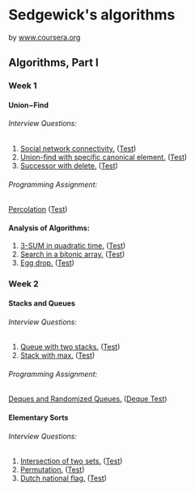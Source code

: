 # Sedgewick's algorithms 
by www.coursera.org

## Algorithms, Part I

### Week 1

#### Union−Find

###### Interview Questions:
1. [Social network connectivity.](https://github.com/vot-developer/sedgewick-algorithms-coursera/tree/main/src/main/java/org/sedgewick/algorithms/part_one/week_one/question_one)
([Test](https://github.com/vot-developer/sedgewick-algorithms-coursera/blob/main/src/test/java/org/sedgewick/algorithms/part_one/week_one/question_one/SocialNetworkConnectivityTest.java))
2. [Union-find with specific canonical element.](https://github.com/vot-developer/sedgewick-algorithms-coursera/tree/main/src/main/java/org/sedgewick/algorithms/part_one/week_one/question_two)
([Test](https://github.com/vot-developer/sedgewick-algorithms-coursera/blob/main/src/test/java/org/sedgewick/algorithms/part_one/week_one/question_two/UnionFindTest.java))
3. [Successor with delete.](https://github.com/vot-developer/sedgewick-algorithms-coursera/tree/main/src/main/java/org/sedgewick/algorithms/part_one/week_one/question_three)
([Test](https://github.com/vot-developer/sedgewick-algorithms-coursera/blob/main/src/test/java/org/sedgewick/algorithms/part_one/week_one/question_three/SuccessorTest.java))

###### Programming Assignment: 
[Percolation](https://github.com/vot-developer/sedgewick-algorithms-coursera/tree/main/src/main/java/org/sedgewick/algorithms/part_one/week_one/assignment_one)
([Test](https://github.com/vot-developer/sedgewick-algorithms-coursera/blob/main/src/test/java/org/sedgewick/algorithms/part_one/week_one/assignment_one/PercolationTest.java))

#### Analysis of Algorithms:
1. [3-SUM in quadratic time.](https://github.com/vot-developer/sedgewick-algorithms-coursera/tree/main/src/main/java/org/sedgewick/algorithms/part_one/week_one/question_four)
([Test](https://github.com/vot-developer/sedgewick-algorithms-coursera/blob/main/src/test/java/org/sedgewick/algorithms/part_one/week_one/question_four/ThreeSumTest.java))
2. [Search in a bitonic array.](https://github.com/vot-developer/sedgewick-algorithms-coursera/tree/main/src/main/java/org/sedgewick/algorithms/part_one/week_one/question_five)
([Test](https://github.com/vot-developer/sedgewick-algorithms-coursera/blob/main/src/test/java/org/sedgewick/algorithms/part_one/week_one/question_five/BitonicArrayTest.java))
3. [Egg drop.](https://github.com/vot-developer/sedgewick-algorithms-coursera/tree/main/src/main/java/org/sedgewick/algorithms/part_one/week_one/question_six)
([Test](https://github.com/vot-developer/sedgewick-algorithms-coursera/blob/main/src/test/java/org/sedgewick/algorithms/part_one/week_one/question_six/EggDropTest.java))


### Week 2

#### Stacks and Queues

###### Interview Questions:
1. [Queue with two stacks.](https://github.com/vot-developer/sedgewick-algorithms-coursera/tree/main/src/main/java/org/sedgewick/algorithms/part_one/week_two/question_one)
([Test](https://github.com/vot-developer/sedgewick-algorithms-coursera/blob/main/src/test/java/org/sedgewick/algorithms/part_one/week_two/question_one/TwoStackQueueTest.java))
2. [Stack with max.](https://github.com/vot-developer/sedgewick-algorithms-coursera/tree/main/src/main/java/org/sedgewick/algorithms/part_one/week_two/question_two)
([Test](https://github.com/vot-developer/sedgewick-algorithms-coursera/blob/main/src/test/java/org/sedgewick/algorithms/part_one/week_two/question_two/StackWithMaxTest.java))

###### Programming Assignment: 
[Deques and Randomized Queues.](https://github.com/vot-developer/sedgewick-algorithms-coursera/tree/main/src/main/java/org/sedgewick/algorithms/part_one/week_two/assigment_one)
([Deque Test](https://github.com/vot-developer/sedgewick-algorithms-coursera/blob/main/src/test/java/org/sedgewick/algorithms/part_one/week_two/assigment_one/DequeTest.java))

#### Elementary Sorts

###### Interview Questions:
1. [Intersection of two sets.](https://github.com/vot-developer/sedgewick-algorithms-coursera/tree/main/src/main/java/org/sedgewick/algorithms/part_one/week_two/question_four)
([Test](https://github.com/vot-developer/sedgewick-algorithms-coursera/blob/main/src/test/java/org/sedgewick/algorithms/part_one/week_two/question_four/IntersectionTwoSetsTest.java))
2. [Permutation.](https://github.com/vot-developer/sedgewick-algorithms-coursera/tree/main/src/main/java/org/sedgewick/algorithms/part_one/week_two/question_five)
([Test](https://github.com/vot-developer/sedgewick-algorithms-coursera/blob/main/src/test/java/org/sedgewick/algorithms/part_one/week_two/question_five/PermutationTest.java))
3. [Dutch national flag.](https://github.com/vot-developer/sedgewick-algorithms-coursera/tree/main/src/main/java/org/sedgewick/algorithms/part_one/week_two/question_six)
([Test](https://github.com/vot-developer/sedgewick-algorithms-coursera/blob/main/src/test/java/org/sedgewick/algorithms/part_one/week_two/question_six/DutchNationalFlagTest.java))


